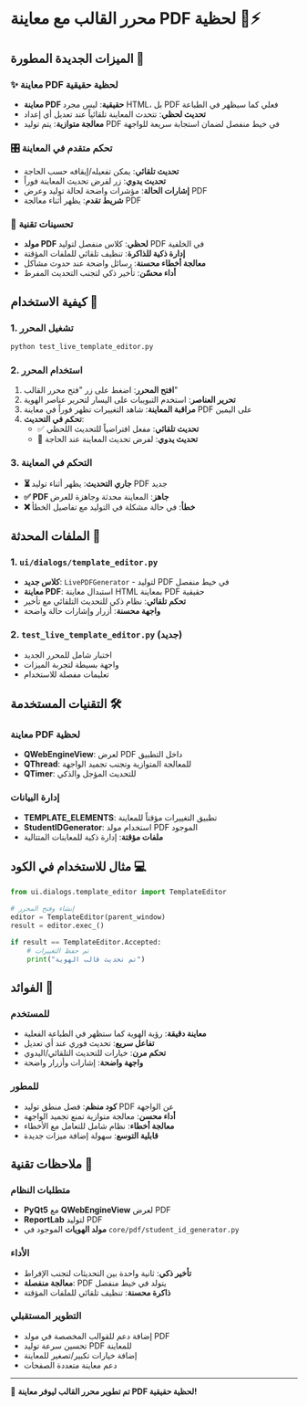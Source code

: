 # محرر القالب مع معاينة PDF لحظية 📄⚡

## الميزات الجديدة المطورة 🚀

### ✨ معاينة PDF لحظية حقيقية
- **معاينة PDF حقيقية**: ليس مجرد HTML، بل PDF فعلي كما سيظهر في الطباعة
- **تحديث لحظي**: تتحدث المعاينة تلقائياً عند تعديل أي إعداد
- **معالجة متوازية**: يتم توليد PDF في خيط منفصل لضمان استجابة سريعة للواجهة

### 🎛️ تحكم متقدم في المعاينة
- **تحديث تلقائي**: يمكن تفعيله/إيقافه حسب الحاجة
- **تحديث يدوي**: زر لفرض تحديث المعاينة فوراً
- **إشارات الحالة**: مؤشرات واضحة لحالة توليد وعرض PDF
- **شريط تقدم**: يظهر أثناء معالجة PDF

### 🔧 تحسينات تقنية
- **مولد PDF لحظي**: كلاس منفصل لتوليد PDF في الخلفية
- **إدارة ذكية للذاكرة**: تنظيف تلقائي للملفات المؤقتة
- **معالجة أخطاء محسنة**: رسائل واضحة عند حدوث مشاكل
- **أداء محسّن**: تأخير ذكي لتجنب التحديث المفرط

## كيفية الاستخدام 📖

### 1. تشغيل المحرر
```bash
python test_live_template_editor.py
```

### 2. استخدام المحرر
1. **افتح المحرر**: اضغط على زر "فتح محرر القالب"
2. **تحرير العناصر**: استخدم التبويبات على اليسار لتحرير عناصر الهوية
3. **مراقبة المعاينة**: شاهد التغييرات تظهر فوراً في معاينة PDF على اليمين
4. **تحكم في التحديث**: 
   - ✅ **تحديث تلقائي**: مفعل افتراضياً للتحديث اللحظي
   - 🔄 **تحديث يدوي**: لفرض تحديث المعاينة عند الحاجة

### 3. التحكم في المعاينة
- **⏳ جاري التحديث**: يظهر أثناء توليد PDF جديد
- **✅ PDF جاهز**: المعاينة محدثة وجاهزة للعرض
- **❌ خطأ**: في حالة مشكلة في التوليد مع تفاصيل الخطأ

## الملفات المحدثة 📁

### 1. `ui/dialogs/template_editor.py`
- **كلاس جديد**: `LivePDFGenerator` - لتوليد PDF في خيط منفصل
- **معاينة PDF**: استبدال معاينة HTML بمعاينة PDF حقيقية
- **تحكم تلقائي**: نظام ذكي للتحديث التلقائي مع تأخير
- **واجهة محسنة**: أزرار وإشارات حالة واضحة

### 2. `test_live_template_editor.py` (جديد)
- اختبار شامل للمحرر الجديد
- واجهة بسيطة لتجربة الميزات
- تعليمات مفصلة للاستخدام

## التقنيات المستخدمة 🛠️

### معاينة PDF لحظية
- **QWebEngineView**: لعرض PDF داخل التطبيق
- **QThread**: للمعالجة المتوازية وتجنب تجميد الواجهة
- **QTimer**: للتحديث المؤجل والذكي

### إدارة البيانات
- **TEMPLATE_ELEMENTS**: تطبيق التغييرات مؤقتاً للمعاينة
- **StudentIDGenerator**: استخدام مولد PDF الموجود
- **ملفات مؤقتة**: إدارة ذكية للمعاينات المتتالية

## مثال للاستخدام في الكود 💻

```python
from ui.dialogs.template_editor import TemplateEditor

# إنشاء وفتح المحرر
editor = TemplateEditor(parent_window)
result = editor.exec_()

if result == TemplateEditor.Accepted:
    # تم حفظ التغييرات
    print("تم تحديث قالب الهوية")
```

## الفوائد 🎯

### للمستخدم
- **معاينة دقيقة**: رؤية الهوية كما ستظهر في الطباعة الفعلية
- **تفاعل سريع**: تحديث فوري عند أي تعديل
- **تحكم مرن**: خيارات للتحديث التلقائي/اليدوي
- **واجهة واضحة**: إشارات وأزرار واضحة

### للمطور
- **كود منظم**: فصل منطق توليد PDF عن الواجهة
- **أداء محسن**: معالجة متوازية تمنع تجميد الواجهة
- **معالجة أخطاء**: نظام شامل للتعامل مع الأخطاء
- **قابلية التوسع**: سهولة إضافة ميزات جديدة

## ملاحظات تقنية 📝

### متطلبات النظام
- **PyQt5** مع **QWebEngineView** لعرض PDF
- **ReportLab** لتوليد PDF
- **مولد الهويات** الموجود في `core/pdf/student_id_generator.py`

### الأداء
- **تأخير ذكي**: ثانية واحدة بين التحديثات لتجنب الإفراط
- **معالجة منفصلة**: PDF يتولد في خيط منفصل
- **ذاكرة محسنة**: تنظيف تلقائي للملفات المؤقتة

### التطوير المستقبلي
- إضافة دعم للقوالب المخصصة في مولد PDF
- تحسين سرعة توليد PDF للمعاينة
- إضافة خيارات تكبير/تصغير للمعاينة
- دعم معاينة متعددة الصفحات

---

🎉 **تم تطوير محرر القالب ليوفر معاينة PDF لحظية حقيقية!**
